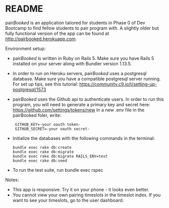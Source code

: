 # README

pair*Booked* is an application tailored for students in Phase 0 of Dev Bootcamp to find fellow students to pair program with.
A slightly older but fully functional version of the app can be found at http://pairbooked.herokuapp.com.

Environment setup:

* pair*Booked* is written in Ruby on Rails 5. Make sure you have Rails 5 installed on your server along with Bundler version 1.13.5.

* In order to run on Heroku servers, pair*Booked* uses a postgresql database. Make sure you have a compatible postgresql server running. For set up tips, see this tutorial: https://community.c9.io/t/setting-up-postgresql/1573

* pair*Booked* uses the Github api to authenticate users. In order to run this program, you will need to generate a primary key and secret here: https://github.com/settings/tokens/new
 In a new .env file in the pairBooked foler, write:
   ```
    GITHUB_KEY=-your oauth token-
    GITHUB_SECRET=-your oauth secret-
    ```

* Initialize the databases with the following commands in the terminal:
  ```
  bundle exec rake db:create
  bundle exec rake db:migrate
  bundle exec rake db:migrate RAILS_ENV=test
  bundle exec rake db:seed
  ```

* To run the test suite, run 
  bundle exec rspec


Notes:
* This app is responsive. Try it on your phone - it looks even better.
* You cannot view your own pairing timeslots in the timeslot index. If you want to see your timeslots, go to the user dashboard.

